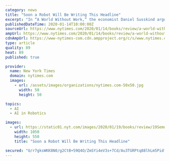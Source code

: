 ```yaml
---
category: news
title: "Soon a Robot Will Be Writing This Headline"
excerpt: "In “A World Without Work,” the economist Daniel Susskind argues that, unlike during past technological shifts, machines really are becoming smart enough to take over our jobs."
publishedDateTime: 2020-01-14T10:00:00Z
sourceUrl: https://www.nytimes.com/2020/01/14/books/review/a-world-without-work-daniel-susskind.html
ampUrl: https://www.nytimes.com/2020/01/14/books/review/a-world-without-work-daniel-susskind.amp.html
cdnAmpUrl: https://www-nytimes-com.cdn.ampproject.org/c/s/www.nytimes.com/2020/01/14/books/review/a-world-without-work-daniel-susskind.amp.html
type: article
quality: 89
heat: 89
published: true

provider:
  name: New York Times
  domain: nytimes.com
  images:
    - url: /assets/images/organizations/nytimes.com-50x50.jpg
      width: 50
      height: 50

topics:
  - AI
  - AI in Robotics

images:
  - url: https://static01.nyt.com/images/2020/01/19/books/review/19Semuels/19Semuels-facebookJumbo.jpg
    width: 1050
    height: 550
    title: "Soon a Robot Will Be Writing This Headline"

secured: "U/r7gksWKK8N0/g2CtB+59Q4O/ZmSYi4eV3s+7Cd/Au3TGRPtq88lhLm5Pidft0f82Pu9XvNaH19cLuZxndeeLftIthi5dVW7H7BpmRHlXJZJ/xwMNIhfRlf+n74z47FrCJl18EKzC0VjN6unk7CsmXZKxtYO3DOv57MzTKJ77B3tv68M+wB5gVSJ/orTPGQ/LvMWWFktrr8YwRdbWbW2eEETEjnM0QuBzLo7EaW7K/i35KpivpPb1yB4JXISR++NZJaSxVwJlTuuplfL1k3tjgDSiLb6Uye9RRYW1c+rAIaqkdF5f8O18yMzQ5FfTXJO4saifKPa3PlsYHiHBtkb8cADKJV1ruI85LamFa9F9RfAGmcDY78kDwC7S+e74kzkCZzCLvTluUMCQjILy7/JTIfVkqkw72B7EzDERY3uRAOa0pqxuJmAHDdFDU9HKyyQSDclm0H9ipAnctfv/L9fQ==;dh5rCuDktNaB6LCrll/NyQ=="
---
```


